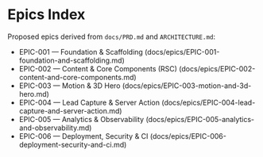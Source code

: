 # Epics Index

Proposed epics derived from `docs/PRD.md` and `ARCHITECTURE.md`:

- EPIC-001 — Foundation & Scaffolding (docs/epics/EPIC-001-foundation-and-scaffolding.md)
- EPIC-002 — Content & Core Components (RSC) (docs/epics/EPIC-002-content-and-core-components.md)
- EPIC-003 — Motion & 3D Hero (docs/epics/EPIC-003-motion-and-3d-hero.md)
- EPIC-004 — Lead Capture & Server Action (docs/epics/EPIC-004-lead-capture-and-server-action.md)
- EPIC-005 — Analytics & Observability (docs/epics/EPIC-005-analytics-and-observability.md)
- EPIC-006 — Deployment, Security & CI (docs/epics/EPIC-006-deployment-security-and-ci.md)
